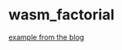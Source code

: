 # wasm_factorial

[example from the blog](https://www.syntaxsuccess.com/viewarticle/combining-c-plus-plus-with-javascript)
